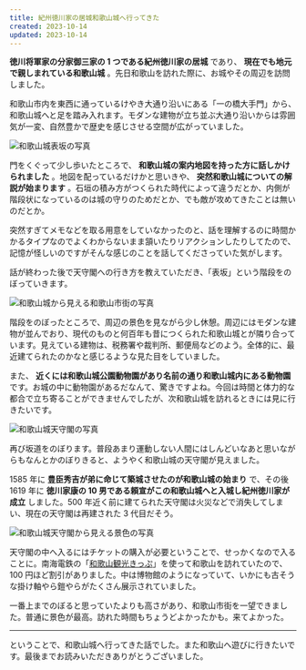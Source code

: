 ```yaml
---
title: 紀州徳川家の居城和歌山城へ行ってきた
created: 2023-10-14
updated: 2023-10-14
---
```


**徳川将軍家の分家御三家の 1 つである紀州徳川家の居城** であり、 **現在でも地元で親しまれている和歌山城** 。先日和歌山を訪れた際に、お城やその周辺を訪問しました。

和歌山市内を東西に通っているけやき大通り沿いにある「一の橋大手門」から、和歌山城へと足を踏み入れます。モダンな建物が立ち並ぶ大通り沿いからは雰囲気が一変、自然豊かで歴史を感じさせる空間が広がっていました。

![和歌山城表坂の写真](af322cf3-6ffd-426f-3bdd-59ec33fb8700)

門をくぐって少し歩いたところで、 **和歌山城の案内地図を持った方に話しかけられました** 。地図を配っているだけかと思いきや、 **突然和歌山城についての解説が始まります** 。石垣の積み方がつくられた時代によって違うだとか、内側が階段状になっているのは城の守りのためだとか、でも敵が攻めてきたことは無いのだとか。

突然すぎてメモなどを取る用意をしていなかったのと、話を理解するのに時間かかるタイプなのでよくわからないまま頷いたりリアクションしたりしてたので、記憶が怪しいのですがそんな感じのことを話してくださっていた気がします。

話が終わった後で天守閣への行き方を教えていただき、「表坂」という階段をのぼっていきます。

![和歌山城から見える和歌山市街の写真](9fa8581b-acce-40fd-aa15-928525973400)

階段をのぼったところで、周辺の景色を見ながら少し休憩。周辺にはモダンな建物が並んでおり、現代のものと何百年も昔につくられた和歌山城とが隣り合っています。見えている建物は、税務署や裁判所、郵便局などのよう。全体的に、最近建てられたのかなと感じるような見た目をしていました。

また、 **近くには和歌山城公園動物園があり名前の通り和歌山城内にある動物園** です。お城の中に動物園があるだなんて、驚きですよね。今回は時間と体力的な都合で立ち寄ることができませんでしたが、次和歌山城を訪れるときには見に行きたいです。

![和歌山城天守閣の写真](a6f4a16a-46e4-40e3-2e85-3da5e0c60500)

再び坂道をのぼります。普段あまり運動しない人間にはしんどいなあと思いながらもなんとかのぼりきると、ようやく和歌山城の天守閣が見えました。

1585 年に **豊臣秀吉が弟に命じて築城させたのが和歌山城の始まり** で、その後 1619 年に **徳川家康の 10 男である頼宣がこの和歌山城へと入城し紀州徳川家が成立** しました。500 年近く前に建てられた天守閣は火災などで消失してしまい、現在の天守閣は再建された 3 代目だそう。

![和歌山城天守閣から見える景色の写真](37f1acc1-d8c5-4b61-613b-c4cbca5bc700)

天守閣の中へ入るにはチケットの購入が必要ということで、せっかくなので入ることに。南海電鉄の「[和歌山観光きっぷ](https://www.nankai.co.jp/traffic/otoku/wakayama_kanko.html)」を使って和歌山を訪れていたので、100 円ほど割引がありました。中は博物館のようになっていて、いかにも古そうな掛け軸やら鎧やらがたくさん展示されていました。

一番上までのぼると思っていたよりも高さがあり、和歌山市街を一望できました。普通に景色が最高。訪れた時間もちょうどよかったかも。来てよかった。

---

ということで、和歌山城へ行ってきた話でした。また和歌山へ遊びに行きたいです。最後までお読みいただきありがとうございました。
